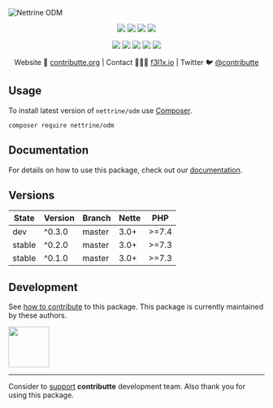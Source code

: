 ![Nettrine ODM](https://heatbadger.now.sh/github/readme/nettrine/odm/)

<p align=center>
    <a href="https://github.com/nettrine/odm/actions"><img src="https://badgen.net/github/checks/nettrine/odm"></a>
    <a href="https://coveralls.io/r/nettrine/odm"><img src="https://badgen.net/coveralls/c/github/nettrine/odm"></a>
    <a href="https://packagist.org/packages/nettrine/odm"><img src="https://badgen.net/packagist/dm/nettrine/odm"></a>
    <a href="https://packagist.org/packages/nettrine/odm"><img src="https://badgen.net/packagist/v/nettrine/odm"></a>
</p>
<p align=center>
    <a href="https://packagist.org/packages/nettrine/odm"><img src="https://badgen.net/packagist/php/nettrine/odm"></a>
    <a href="https://github.com/nettrine/odm"><img src="https://badgen.net/github/license/nettrine/odm"></a>
    <a href="https://bit.ly/ctteg"><img src="https://badgen.net/badge/support/gitter/cyan"></a>
    <a href="https://bit.ly/cttfo"><img src="https://badgen.net/badge/support/forum/yellow"></a>
    <a href="https://contributte.org/partners.html"><img src="https://badgen.net/badge/sponsor/donations/F96854"></a>
</p>

<p align=center>
    Website 🚀 <a href="https://contributte.org">contributte.org</a> | Contact 👨🏻‍💻 <a href="https://f3l1x.io">f3l1x.io</a> | Twitter 🐦 <a href="https://twitter.com/contributte">@contributte</a>
</p>

## Usage

To install latest version of `nettrine/odm` use [Composer](https://getcomposer.com).

```
composer require nettrine/odm
```

## Documentation

For details on how to use this package, check out our [documentation](.docs).

## Versions

|  State   | Version  |  Branch  | Nette  |   PHP   |
|----------|----------|----------|--------|---------|
|   dev    |  ^0.3.0  |  master  |  3.0+  |  >=7.4  |
|  stable  |  ^0.2.0  |  master  |  3.0+  |  >=7.3  |
|  stable  |  ^0.1.0  |  master  |  3.0+  |  >=7.3  |

## Development

See [how to contribute](https://contributte.org) to this package. This package is currently maintained by these authors.

<a href="https://github.com/solcik">
    <img width="80" height="80" src="https://avatars.githubusercontent.com/u/1543737?v=3&s=80">
</a>

-----

Consider to [support](https://contributte.org/partners) **contributte** development team.
Also thank you for using this package.
